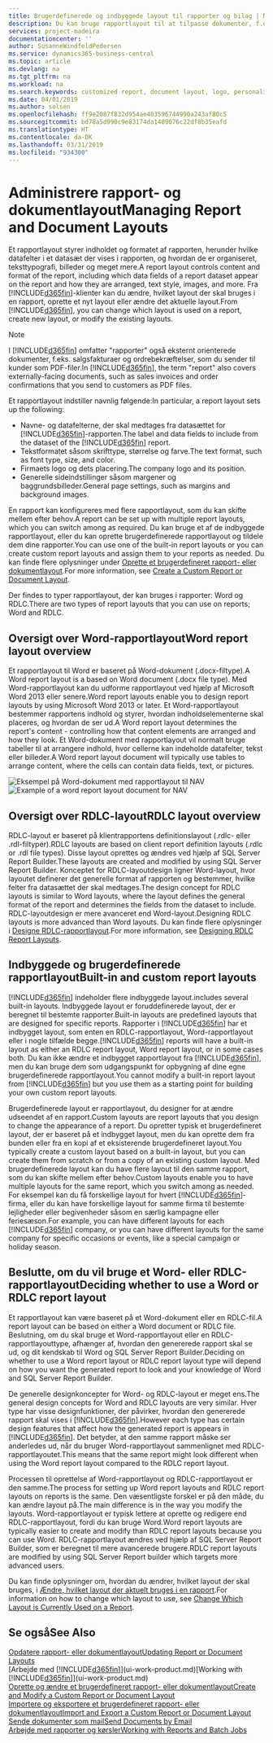 ```yaml
---
title: Brugerdefinerede og indbyggede layout til rapporter og bilag | Microsoft Docs
description: Du kan bruge rapportlayout til at tilpasse dokumenter, f.eks. for at tilpasse skrifttype, logo eller sideindstillinger for PDF-filer, som du sender til kunderne.
services: project-madeira
documentationcenter: ''
author: SusanneWindfeldPedersen
ms.service: dynamics365-business-central
ms.topic: article
ms.devlang: na
ms.tgt_pltfrm: na
ms.workload: na
ms.search.keywords: customized report, document layout, logo, personalize
ms.date: 04/01/2019
ms.author: solsen
ms.openlocfilehash: ff9e2087f832d954ae403596744990a243af80c5
ms.sourcegitcommit: bd78a5d990c9e83174da1409076c22df8b35eafd
ms.translationtype: HT
ms.contentlocale: da-DK
ms.lasthandoff: 03/31/2019
ms.locfileid: "934300"
---
```

# <a name="managing-report-and-document-layouts"></a><span data-ttu-id="18f5c-103">Administrere rapport- og dokumentlayout</span><span class="sxs-lookup"><span data-stu-id="18f5c-103">Managing Report and Document Layouts</span></span>
<span data-ttu-id="18f5c-104">Et rapportlayout styrer indholdet og formatet af rapporten, herunder hvilke datafelter i et datasæt der vises i rapporten, og hvordan de er organiseret, teksttypografi, billeder og meget mere.</span><span class="sxs-lookup"><span data-stu-id="18f5c-104">A report layout controls content and format of the report, including which data fields of a report dataset appear on the report and how they are arranged, text style, images, and more.</span></span> <span data-ttu-id="18f5c-105">Fra [!INCLUDE[d365fin](includes/d365fin_md.md)]-klienter kan du ændre, hvilket layout der skal bruges i en rapport, oprette et nyt layout eller ændre det aktuelle layout.</span><span class="sxs-lookup"><span data-stu-id="18f5c-105">From [!INCLUDE[d365fin](includes/d365fin_md.md)], you can change which layout is used on a report, create new layout, or modify the existing layouts.</span></span>

> [!NOTE]  
>   <span data-ttu-id="18f5c-106">I [!INCLUDE[d365fin](includes/d365fin_md.md)] omfatter "rapporter" også eksternt orienterede dokumenter, f.eks. salgsfakturaer og ordrebekræftelser, som du sender til kunder som PDF-filer.</span><span class="sxs-lookup"><span data-stu-id="18f5c-106">In [!INCLUDE[d365fin](includes/d365fin_md.md)], the term "report" also covers externally-facing documents, such as sales invoices and order confirmations that you send to customers as PDF files.</span></span>

<span data-ttu-id="18f5c-107">Et rapportlayout indstiller navnlig følgende:</span><span class="sxs-lookup"><span data-stu-id="18f5c-107">In particular, a report layout sets up the following:</span></span>

* <span data-ttu-id="18f5c-108">Navne- og datafelterne, der skal medtages fra datasættet for [!INCLUDE[d365fin](includes/d365fin_md.md)]-rapporten.</span><span class="sxs-lookup"><span data-stu-id="18f5c-108">The label and data fields to include from the dataset of the [!INCLUDE[d365fin](includes/d365fin_md.md)] report.</span></span>
* <span data-ttu-id="18f5c-109">Tekstformatet såsom skrifttype, størrelse og farve.</span><span class="sxs-lookup"><span data-stu-id="18f5c-109">The text format, such as font type, size, and color.</span></span>
* <span data-ttu-id="18f5c-110">Firmaets logo og dets placering.</span><span class="sxs-lookup"><span data-stu-id="18f5c-110">The company logo and its position.</span></span>
* <span data-ttu-id="18f5c-111">Generelle sideindstillinger såsom margener og baggrundsbilleder.</span><span class="sxs-lookup"><span data-stu-id="18f5c-111">General page settings, such as margins and background images.</span></span>

<span data-ttu-id="18f5c-112">En rapport kan konfigureres med flere rapportlayout, som du kan skifte mellem efter behov.</span><span class="sxs-lookup"><span data-stu-id="18f5c-112">A report can be set up with multiple report layouts, which you can switch among as required.</span></span> <span data-ttu-id="18f5c-113">Du kan bruge et af de indbyggede rapportlayout, eller du kan oprette brugerdefinerede rapportlayout og tildele dem dine rapporter.</span><span class="sxs-lookup"><span data-stu-id="18f5c-113">You can use one of the built-in report layouts or you can create custom report layouts and assign them to your reports as needed.</span></span> <span data-ttu-id="18f5c-114">Du kan finde flere oplysninger under [Oprette et brugerdefineret rapport- eller dokumentlayout](ui-how-create-custom-report-layout.md).</span><span class="sxs-lookup"><span data-stu-id="18f5c-114">For more information, see [Create a Custom Report or Document Layout](ui-how-create-custom-report-layout.md).</span></span>

<span data-ttu-id="18f5c-115">Der findes to typer rapportlayout, der kan bruges i rapporter: Word og RDLC.</span><span class="sxs-lookup"><span data-stu-id="18f5c-115">There are two types of report layouts that you can use on reports; Word and RDLC.</span></span>

## <a name="word-report-layout-overview"></a><span data-ttu-id="18f5c-116">Oversigt over Word-rapportlayout</span><span class="sxs-lookup"><span data-stu-id="18f5c-116">Word report layout overview</span></span>
<span data-ttu-id="18f5c-117">Et rapportlayout til Word er baseret på Word-dokument (.docx-filtype).</span><span class="sxs-lookup"><span data-stu-id="18f5c-117">A Word report layout is a based on Word document (.docx file type).</span></span> <span data-ttu-id="18f5c-118">Med Word-rapportlayout kan du udforme rapportlayout ved hjælp af Microsoft Word 2013 eller senere.</span><span class="sxs-lookup"><span data-stu-id="18f5c-118">Word report layouts enable you to design report layouts by using Microsoft Word 2013 or later.</span></span> <span data-ttu-id="18f5c-119">Et Word-rapportlayout bestemmer rapportens indhold og styrer, hvordan indholdselementerne skal placeres, og hvordan de ser ud.</span><span class="sxs-lookup"><span data-stu-id="18f5c-119">A Word report layout determines the report's content - controlling how that content elements are arranged and how they look.</span></span> <span data-ttu-id="18f5c-120">Et Word-dokument med rapportlayout vil normalt bruge tabeller til at arrangere indhold, hvor cellerne kan indeholde datafelter, tekst eller billeder.</span><span class="sxs-lookup"><span data-stu-id="18f5c-120">A Word report layout document will typically use tables to arrange content, where the cells can contain data fields, text, or pictures.</span></span>

 <span data-ttu-id="18f5c-121">![Eksempel på Word-dokument med rapportlayout til NAV](media/nav_wordreportlayout_edit_in_word_example.png "NAV_WordReportLayout_Edit_In_Word_Example")</span><span class="sxs-lookup"><span data-stu-id="18f5c-121">![Example of a word report layout document for NAV](media/nav_wordreportlayout_edit_in_word_example.png "NAV_WordReportLayout_Edit_In_Word_Example")</span></span>  

## <a name="rdlc-layout-overview"></a><span data-ttu-id="18f5c-122">Oversigt over RDLC-layout</span><span class="sxs-lookup"><span data-stu-id="18f5c-122">RDLC layout overview</span></span>
<span data-ttu-id="18f5c-123">RDLC-layout er baseret på klientrapportens definitionslayout (.rdlc- eller .rdl-filtyper).</span><span class="sxs-lookup"><span data-stu-id="18f5c-123">RDLC layouts are based on client report definition layouts (.rdlc or .rdl file types).</span></span> <span data-ttu-id="18f5c-124">Disse layout oprettes og ændres ved hjælp af SQL Server Report Builder.</span><span class="sxs-lookup"><span data-stu-id="18f5c-124">These layouts are created and modified by using SQL Server Report Builder.</span></span> <span data-ttu-id="18f5c-125">Konceptet for RDLC-layoutdesign ligner Word-layout, hvor layoutet definerer det generelle format af rapporten og bestemmer, hvilke felter fra datasættet der skal medtages.</span><span class="sxs-lookup"><span data-stu-id="18f5c-125">The design concept for RDLC layouts is similar to Word layouts, where the layout defines the general format of the report and determines the fields from the dataset to include.</span></span> <span data-ttu-id="18f5c-126">RDLC-layoutdesign er mere avanceret end Word-layout.</span><span class="sxs-lookup"><span data-stu-id="18f5c-126">Designing RDLC layouts is more advanced than Word layouts.</span></span> <span data-ttu-id="18f5c-127">Du kan finde flere oplysninger i [Designe RDLC-rapportlayout](/dynamics-nav/Designing-RDLC-Report-Layouts).</span><span class="sxs-lookup"><span data-stu-id="18f5c-127">For more information, see [Designing RDLC Report Layouts](/dynamics-nav/Designing-RDLC-Report-Layouts).</span></span>

## <a name="built-in-and-custom-report-layouts"></a><span data-ttu-id="18f5c-128">Indbyggede og brugerdefinerede rapportlayout</span><span class="sxs-lookup"><span data-stu-id="18f5c-128">Built-in and custom report layouts</span></span>
[!INCLUDE[d365fin](includes/d365fin_md.md)] <span data-ttu-id="18f5c-129">indeholder flere indbyggede layout.</span><span class="sxs-lookup"><span data-stu-id="18f5c-129">includes several built-in layouts.</span></span> <span data-ttu-id="18f5c-130">Indbyggede layout er foruddefinerede layout, der er beregnet til bestemte rapporter.</span><span class="sxs-lookup"><span data-stu-id="18f5c-130">Built-in layouts are predefined layouts that are designed for specific reports.</span></span> <span data-ttu-id="18f5c-131">Rapporter i [!INCLUDE[d365fin](includes/d365fin_md.md)] har et indbygget layout, som enten en RDLC-rapportlayout, Word-rapportlayout eller i nogle tilfælde begge.</span><span class="sxs-lookup"><span data-stu-id="18f5c-131">[!INCLUDE[d365fin](includes/d365fin_md.md)] reports will have a built-in layout as either an RDLC report layout, Word report layout, or in some cases both.</span></span> <span data-ttu-id="18f5c-132">Du kan ikke ændre et indbygget rapportlayout fra [!INCLUDE[d365fin](includes/d365fin_md.md)], men du kan bruge dem som udgangspunkt for opbygning af dine egne brugerdefinerede rapportlayout.</span><span class="sxs-lookup"><span data-stu-id="18f5c-132">You cannot modify a built-in report layout from [!INCLUDE[d365fin](includes/d365fin_md.md)] but you use them as a starting point for building your own custom report layouts.</span></span>

<span data-ttu-id="18f5c-133">Brugerdefinerede layout er rapportlayout, du designer for at ændre udseendet af en rapport.</span><span class="sxs-lookup"><span data-stu-id="18f5c-133">Custom layouts are report layouts that you design to change the appearance of a report.</span></span> <span data-ttu-id="18f5c-134">Du opretter typisk et brugerdefineret layout, der er baseret på et indbygget layout, men du kan oprette dem fra bunden eller fra en kopi af et eksisterende brugerdefineret layout.</span><span class="sxs-lookup"><span data-stu-id="18f5c-134">You typically create a custom layout based on a built-in layout, but you can create them from scratch or from a copy of an existing custom layout.</span></span> <span data-ttu-id="18f5c-135">Med brugerdefinerede layout kan du have flere layout til den samme rapport, som du kan skifte mellem efter behov.</span><span class="sxs-lookup"><span data-stu-id="18f5c-135">Custom layouts enable you to have multiple layouts for the same report, which you switch among as needed.</span></span> <span data-ttu-id="18f5c-136">For eksempel kan du få forskellige layout for hvert [!INCLUDE[d365fin](includes/d365fin_md.md)]-firma, eller du kan have forskellige layout for samme firma til bestemte lejligheder eller begivenheder såsom en særlig kampagne eller feriesæson.</span><span class="sxs-lookup"><span data-stu-id="18f5c-136">For example, you can have different layouts for each [!INCLUDE[d365fin](includes/d365fin_md.md)] company, or you can have different layouts for the same company for specific occasions or events, like a special campaign or holiday season.</span></span>

## <a name="deciding-whether-to-use-a-word-or-rdlc-report-layout"></a><span data-ttu-id="18f5c-137">Beslutte, om du vil bruge et Word- eller RDLC-rapportlayout</span><span class="sxs-lookup"><span data-stu-id="18f5c-137">Deciding whether to use a Word or RDLC report layout</span></span>
<span data-ttu-id="18f5c-138">Et rapportlayout kan være baseret på et Word-dokument eller en RDLC-fil.</span><span class="sxs-lookup"><span data-stu-id="18f5c-138">A report layout can be based on either a Word document or RDLC file.</span></span> <span data-ttu-id="18f5c-139">Beslutning, om du skal bruge et Word-rapportlayout eller en RDLC-rapportlayouttype, afhænger af, hvordan den genererede rapport skal se ud, og dit kendskab til Word og SQL Server Report Builder.</span><span class="sxs-lookup"><span data-stu-id="18f5c-139">Deciding on whether to use a Word report layout or RDLC report layout type will depend on how you want the generated report to look and your knowledge of Word and SQL Server Report Builder.</span></span>

<span data-ttu-id="18f5c-140">De generelle designkoncepter for Word- og RDLC-layout er meget ens.</span><span class="sxs-lookup"><span data-stu-id="18f5c-140">The general design concepts for Word and RDLC layouts are very similar.</span></span> <span data-ttu-id="18f5c-141">Hver type har visse designfunktioner, der påvirker, hvordan den genererede rapport skal vises i [!INCLUDE[d365fin](includes/d365fin_md.md)].</span><span class="sxs-lookup"><span data-stu-id="18f5c-141">However each type has certain design features that affect how the generated report is appears in [!INCLUDE[d365fin](includes/d365fin_md.md)].</span></span> <span data-ttu-id="18f5c-142">Det betyder, at den samme rapport måske ser anderledes ud, når du bruger Word-rapportlayout sammenlignet med RDLC-rapportlayoutet.</span><span class="sxs-lookup"><span data-stu-id="18f5c-142">This means that the same report might look different when using the Word report layout compared to the RDLC report layout.</span></span>

<span data-ttu-id="18f5c-143">Processen til oprettelse af Word-rapportlayout og RDLC-rapportlayout er den samme.</span><span class="sxs-lookup"><span data-stu-id="18f5c-143">The process for setting up Word report layouts and RDLC report layouts on reports is the same.</span></span> <span data-ttu-id="18f5c-144">Den væsentligste forskel er på den måde, du kan ændre layout på.</span><span class="sxs-lookup"><span data-stu-id="18f5c-144">The main difference is in the way you modify the layouts.</span></span> <span data-ttu-id="18f5c-145">Word-rapportlayout er typisk lettere at oprette og redigere end RDLC-rapportlayout, fordi du kan bruge Word.</span><span class="sxs-lookup"><span data-stu-id="18f5c-145">Word report layouts are typically easier to create and modify than RDLC report layouts because you can use Word.</span></span> <span data-ttu-id="18f5c-146">RDLC-rapportlayout ændres ved hjælp af SQL Server Report Builder, som er beregnet til mere avancerede brugere.</span><span class="sxs-lookup"><span data-stu-id="18f5c-146">RDLC report layouts are modified by using SQL Server Report builder which targets more advanced users.</span></span>

<span data-ttu-id="18f5c-147">Du kan finde oplysninger om, hvordan du ændrer, hvilket layout der skal bruges, i [Ændre, hvilket layout der aktuelt bruges i en rapport](ui-how-change-layout-currently-used-report.md).</span><span class="sxs-lookup"><span data-stu-id="18f5c-147">For information on how to change which layout to use, see [Change Which Layout is Currently Used on a Report](ui-how-change-layout-currently-used-report.md).</span></span>

## <a name="see-also"></a><span data-ttu-id="18f5c-148">Se også</span><span class="sxs-lookup"><span data-stu-id="18f5c-148">See Also</span></span>
[<span data-ttu-id="18f5c-149">Opdatere rapport- eller dokumentlayout</span><span class="sxs-lookup"><span data-stu-id="18f5c-149">Updating Report or Document Layouts</span></span>](ui-update-report-layouts.md)  
<span data-ttu-id="18f5c-150">[Arbejde med [!INCLUDE[d365fin](includes/d365fin_md.md)]](ui-work-product.md)</span><span class="sxs-lookup"><span data-stu-id="18f5c-150">[Working with [!INCLUDE[d365fin](includes/d365fin_md.md)]](ui-work-product.md)</span></span>  
[<span data-ttu-id="18f5c-151">Oprette og ændre et brugerdefineret rapport- eller dokumentlayout</span><span class="sxs-lookup"><span data-stu-id="18f5c-151">Create and Modify a Custom Report or Document Layout</span></span>](ui-how-create-custom-report-layout.md)  
[<span data-ttu-id="18f5c-152">Importere og eksportere et brugerdefineret rapport- eller dokumentlayout</span><span class="sxs-lookup"><span data-stu-id="18f5c-152">Import and Export a Custom Report or Document Layout</span></span>](ui-how-import-and-export-report-layout.md)  
[<span data-ttu-id="18f5c-153">Sende dokumenter som mail</span><span class="sxs-lookup"><span data-stu-id="18f5c-153">Send Documents by Email</span></span>](ui-how-send-documents-email.md)  
[<span data-ttu-id="18f5c-154">Arbejde med rapporter og kørsler</span><span class="sxs-lookup"><span data-stu-id="18f5c-154">Working with Reports and Batch Jobs</span></span>](ui-work-report.md)  
